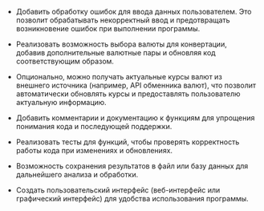 - Добавить обработку ошибок для ввода данных пользователем. Это позволит обрабатывать некорректный ввод и предотвращать возникновение ошибок при выполнении программы.

- Реализовать возможность выбора валюты для конвертации, добавив дополнительные валютные пары и обновляя код соответствующим образом.

- Опционально, можно получать актуальные курсы валют из внешнего источника (например, API обменника валют), что позволит автоматически обновлять курсы и предоставлять пользователю актуальную информацию.

- Добавить комментарии и документацию к функциям для упрощения понимания кода и последующей поддержки.

- Реализовать тесты для функций, чтобы проверять корректность работы кода при изменениях и обновлениях.

- Возможность сохранения результатов в файл или базу данных для дальнейшего анализа и обработки.

- Создать пользовательский интерфейс (веб-интерфейс или графический интерфейс) для удобства использования программы.